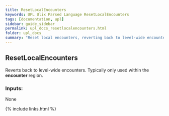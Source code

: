```yaml
---
title: ResetLocalEncounters
keywords: UPL Ulix Parsed Language ResetLocalEncounters
tags: [documentation, upl]
sidebar: guide_sidebar
permalink: upl_docs_resetlocalencounters.html
folder: upl_docs
summary: "Reset local encounters, reverting back to level-wide encounters."
---
```


## ResetLocalEncounters

Reverts back to level-wide encounters. Typically only used within the **encounter** region.

### Inputs:
None

{% include links.html %}